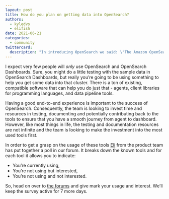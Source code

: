 ```yaml
---
layout: post
title: How do you plan on getting data into OpenSearch?
authors: 
  - kyledvs
  - elifish
date: 2021-06-21
categories:
  - community
twittercard:
  description: "In introducing OpenSearch we said: \"The Amazon OpenSearch Service APIs will be backwards compatible with the existing service APIs to eliminate any need for customers to update their current client code or applications. Additionally, just as we did for previous versions of Elasticsearch, we will provide a seamless upgrade path from existing Elasticsearch 6.x and 7.x managed clusters to OpenSearch.\"... "
---
```


I expect very few people will *only* use OpenSearch and OpenSearch Dashboards. Sure, you might do a little testing with the sample data in OpenSearch Dashboards, but really you’re going to be using something to help you get some data into that cluster. There is a ton of existing, compatible software that can help you do just that - agents, client libraries for programming languages, and data pipeline tools. 

Having a good end-to-end experience is important to the success of OpenSearch. Consequently, the team is looking to invest time and resources in testing, documenting and potentially contributing back to the tools to ensure that you have a smooth journey from agent to dashboard. However, like most things in life, the testing and documentation resources are not infinite and the team is looking to make the investment into the most used tools first.

In order to get a grasp on the usage of these tools [Eli](/authors/elifish/) from the product team has put together a poll in our forum. It breaks down the known tools and for each tool it allows you to indicate: 

* You’re currently using,
* You’re not using but interested,
* You’re not using and not interested.

So, head on over to [the forums](https://discuss.opendistrocommunity.dev/t/what-clients-agents-and-ingestion-tools-do-you-use/6269) and give mark your usage and interest. We’ll keep the survey active for 7 more days.
